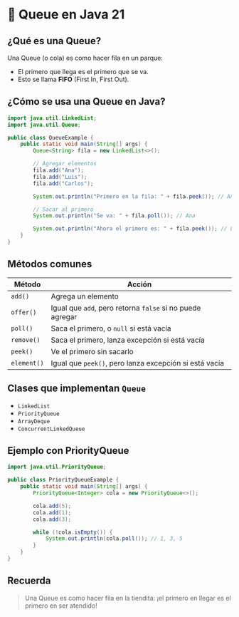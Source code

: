 # 🧵 Queue en Java 21

## ¿Qué es una Queue?

Una Queue (o cola) es como hacer fila en un parque:
- El primero que llega es el primero que se va.
- Esto se llama **FIFO** (First In, First Out).

## ¿Cómo se usa una Queue en Java?

```java
import java.util.LinkedList;
import java.util.Queue;

public class QueueExample {
    public static void main(String[] args) {
        Queue<String> fila = new LinkedList<>();

        // Agregar elementos
        fila.add("Ana");
        fila.add("Luis");
        fila.add("Carlos");

        System.out.println("Primero en la fila: " + fila.peek()); // Ana

        // Sacar al primero
        System.out.println("Se va: " + fila.poll()); // Ana

        System.out.println("Ahora el primero es: " + fila.peek()); // Luis
    }
}
```

## Métodos comunes

| Método     | Acción                                                     |
|------------|------------------------------------------------------------|
| `add()`    | Agrega un elemento                                          |
| `offer()`  | Igual que `add`, pero retorna `false` si no puede agregar |
| `poll()`   | Saca el primero, o `null` si está vacía                     |
| `remove()` | Saca el primero, lanza excepción si está vacía             |
| `peek()`   | Ve el primero sin sacarlo                                  |
| `element()`| Igual que `peek()`, pero lanza excepción si está vacía     |

## Clases que implementan `Queue`

- `LinkedList`
- `PriorityQueue`
- `ArrayDeque`
- `ConcurrentLinkedQueue`

## Ejemplo con PriorityQueue

```java
import java.util.PriorityQueue;

public class PriorityQueueExample {
    public static void main(String[] args) {
        PriorityQueue<Integer> cola = new PriorityQueue<>();

        cola.add(5);
        cola.add(1);
        cola.add(3);

        while (!cola.isEmpty()) {
            System.out.println(cola.poll()); // 1, 3, 5
        }
    }
}
```

## Recuerda

> Una Queue es como hacer fila en la tiendita: ¡el primero en llegar es el primero en ser atendido!